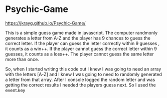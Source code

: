 # Psychic-Game
https://jkrayg.github.io/Psychic-Game/

This is a simple guess game made in javascript. The computer randmonly generates a letter from A-Z and the player has 9 chances to guess the correct letter. If the player can guess the letter correctly within 9 guesses , it counts as a win++. If the player cannot guess the correct letter within 9 guesses, it counts as a loss++. The player cannot guess the same letter more than once.

So, when I started writing this code out I knew I was going to need an array with the letters [A-Z] and I knew I was going to need to randomly generated a letter from that array. After I console logged the random letter and was getting the correct results I needed the players guess next. So I used the event.key
